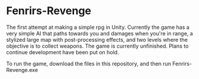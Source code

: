 # Fenrirs-Revenge
The first attempt at making a simple rpg in Unity. Currently the game has a very simple AI that paths towards you and damages when you're in range, a stylized large map with post-processing effects, and two levels where the objective is to collect weapons. The game is currently unfinished. Plans to continue development have been put on hold.


To run the game, download the files in this repository, and then run Fenrirs-Revenge.exe
